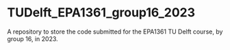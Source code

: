# TUDelft_EPA1361_group16_2023
A repository to store the code submitted for the EPA1361 TU Delft course, by group 16, in 2023.
